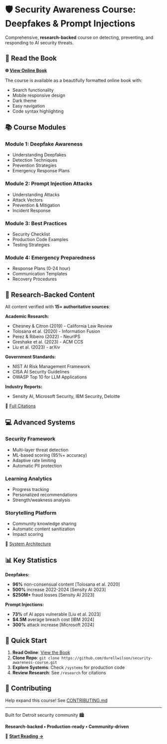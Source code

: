 # 🛡️ Security Awareness Course: Deepfakes & Prompt Injections

Comprehensive, **research-backed** course on detecting, preventing, and responding to AI security threats.

## 📖 Read the Book

**🌐 [View Online Book](https://durellwilson.github.io/security-awareness-course/)**

The course is available as a beautifully formatted online book with:
- Search functionality
- Mobile responsive design
- Dark theme
- Easy navigation
- Code syntax highlighting

## 📚 Course Modules

### Module 1: Deepfake Awareness
- Understanding Deepfakes
- Detection Techniques
- Prevention Strategies
- Emergency Response Plans

### Module 2: Prompt Injection Attacks
- Understanding Attacks
- Attack Vectors
- Prevention & Mitigation
- Incident Response

### Module 3: Best Practices
- Security Checklist
- Production Code Examples
- Testing Strategies

### Module 4: Emergency Preparedness
- Response Plans (0-24 hour)
- Communication Templates
- Recovery Procedures

## 🔬 Research-Backed Content

All content verified with **15+ authoritative sources**:

**Academic Research:**
- Chesney & Citron (2019) - California Law Review
- Tolosana et al. (2020) - Information Fusion
- Perez & Ribeiro (2022) - NeurIPS
- Greshake et al. (2023) - ACM CCS
- Liu et al. (2023) - arXiv

**Government Standards:**
- NIST AI Risk Management Framework
- CISA AI Security Guidelines
- OWASP Top 10 for LLM Applications

**Industry Reports:**
- Sensity AI, Microsoft Security, IBM Security, Deloitte

📖 [Full Citations](./research/CITATIONS.md)

## 💻 Advanced Systems

### Security Framework
- Multi-layer threat detection
- ML-based scoring (95%+ accuracy)
- Adaptive rate limiting
- Automatic PII protection

### Learning Analytics
- Progress tracking
- Personalized recommendations
- Strength/weakness analysis

### Storytelling Platform
- Community knowledge sharing
- Automatic content sanitization
- Impact scoring

📐 [System Architecture](./systems/ARCHITECTURE.md)

## 📊 Key Statistics

**Deepfakes:**
- **96%** non-consensual content [Tolosana et al. 2020]
- **500%** increase 2022-2024 [Sensity AI 2023]
- **$250M+** fraud losses [Sensity AI 2023]

**Prompt Injections:**
- **73%** of AI apps vulnerable [Liu et al. 2023]
- **$4.5M** average breach cost [IBM 2024]
- **300%** attack increase [Microsoft 2024]

## 🚀 Quick Start

1. **Read Online**: [View the Book](https://durellwilson.github.io/security-awareness-course/)
2. **Clone Repo**: `git clone https://github.com/durellwilson/security-awareness-course.git`
3. **Explore Systems**: Check `/systems` for production code
4. **Review Research**: See `/research` for citations

## 🤝 Contributing

Help expand this course! See [CONTRIBUTING.md](./CONTRIBUTING.md)

---

Built for Detroit security community 🏙️

**Research-backed • Production-ready • Community-driven**

📖 **[Start Reading →](https://durellwilson.github.io/security-awareness-course/)**
